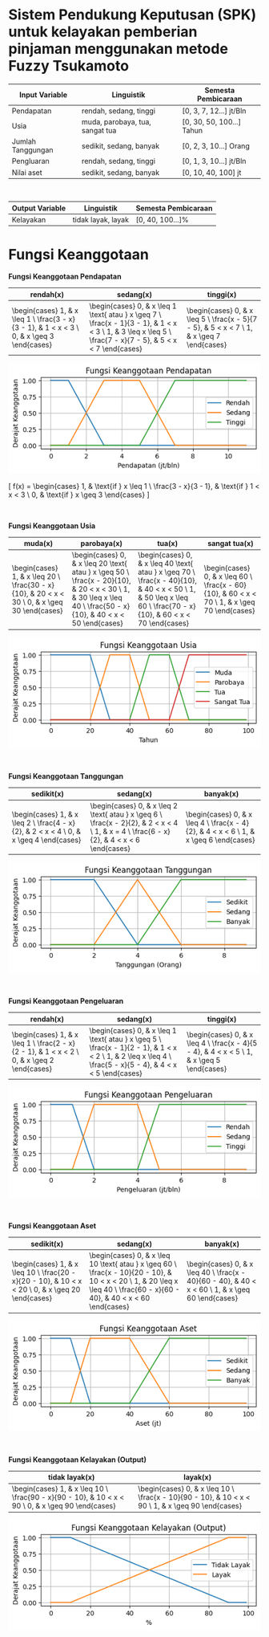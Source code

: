 # Sistem Pendukung Keputusan (SPK) untuk kelayakan pemberian pinjaman menggunakan metode Fuzzy Tsukamoto

| Input Variable    | Linguistik                      | Semesta Pembicaraan       |
| ----------------- | ------------------------------- | ------------------------- |
| Pendapatan        | rendah, sedang, tinggi          | [0, 3, 7, 12...] jt/Bln   |
| Usia              | muda, parobaya, tua, sangat tua | [0, 30, 50, 100...] Tahun |
| Jumlah Tanggungan | sedikit, sedang, banyak         | [0, 2, 3, 10...] Orang    |
| Pengluaran        | rendah, sedang, tinggi          | [0, 1, 3, 10...] jt/Bln   |
| Nilai aset        | sedikit, sedang, banyak         | [0, 10, 40, 100] jt       |

<br>

| Output Variable | Linguistik         | Semesta Pembicaraan |
| --------------- | ------------------ | ------------------- |
| Kelayakan       | tidak layak, layak | [0, 40, 100...]%    |

# Fungsi Keanggotaan

<b>Fungsi Keanggotaan Pendapatan</b>

| rendah(x) | sedang(x) | tinggi(x) |
|--------|--------|--------|
| \begin{cases} 1, & x \leq 1 \\ \frac{3 - x}{3 - 1}, & 1 < x < 3 \\ 0, & x \geq 3 \end{cases} | \begin{cases} 0, & x \leq 1 \text{ atau } x \geq 7 \\ \frac{x - 1}{3 - 1}, & 1 < x < 3 \\ 1, & 3 \leq x \leq 5 \\ \frac{7 - x}{7 - 5}, & 5 < x < 7 \end{cases} | \begin{cases} 0, & x \leq 5 \\ \frac{x - 5}{7 - 5}, & 5 < x < 7 \\ 1, & x \geq 7 \end{cases}

![pendapatan](resources/membership-functions/pendapatan.png)



\[
f(x) = 
\begin{cases} 
1, & \text{if } x \leq 1 \\
\frac{3 - x}{3 - 1}, & \text{if } 1 < x < 3 \\
0, & \text{if } x \geq 3 
\end{cases}
\]


<br>

<b>Fungsi Keanggotaan Usia</b>

| muda(x)                                                                                        | parobaya(x)                                                                                                                                                        | tua(x)                                                                                                                                                             | sangat tua(x)                                                                                  |
| ---------------------------------------------------------------------------------------------- | ------------------------------------------------------------------------------------------------------------------------------------------------------------------ | ------------------------------------------------------------------------------------------------------------------------------------------------------------------ | ---------------------------------------------------------------------------------------------- |
| \begin{cases} 1, & x \leq 20 \\ \frac{30 - x}{10}, & 20 < x < 30 \\ 0, & x \geq 30 \end{cases} | \begin{cases} 0, & x \leq 20 \text{ atau } x \geq 50 \\ \frac{x - 20}{10}, & 20 < x < 30 \\ 1, & 30 \leq x \leq 40 \\ \frac{50 - x}{10}, & 40 < x < 50 \end{cases} | \begin{cases} 0, & x \leq 40 \text{ atau } x \geq 70 \\ \frac{x - 40}{10}, & 40 < x < 50 \\ 1, & 50 \leq x \leq 60 \\ \frac{70 - x}{10}, & 60 < x < 70 \end{cases} | \begin{cases} 0, & x \leq 60 \\ \frac{x - 60}{10}, & 60 < x < 70 \\ 1, & x \geq 70 \end{cases} |

![usia](resources/membership-functions/usia.png)

<br>

<b>Fungsi Keanggotaan Tanggungan</b>

| sedikit(x)                                                                               | sedang(x)                                                                                                                                    | banyak(x)                                                                                |
| ---------------------------------------------------------------------------------------- | -------------------------------------------------------------------------------------------------------------------------------------------- | ---------------------------------------------------------------------------------------- |
| \begin{cases} 1, & x \leq 2 \\ \frac{4 - x}{2}, & 2 < x < 4 \\ 0, & x \geq 4 \end{cases} | \begin{cases} 0, & x \leq 2 \text{ atau } x \geq 6 \\ \frac{x - 2}{2}, & 2 < x < 4 \\ 1, & x = 4 \\ \frac{6 - x}{2}, & 4 < x < 6 \end{cases} | \begin{cases} 0, & x \leq 4 \\ \frac{x - 4}{2}, & 4 < x < 6 \\ 1, & x \geq 6 \end{cases} |

![tanggungan](resources/membership-functions/tanggungan.png)

<br>

<b>Fungsi Keanggotaan Pengeluaran</b>

| rendah(x)                                                                                    | sedang(x)                                                                                                                                                      | tinggi(x)                                                                                    |
| -------------------------------------------------------------------------------------------- | -------------------------------------------------------------------------------------------------------------------------------------------------------------- | -------------------------------------------------------------------------------------------- |
| \begin{cases} 1, & x \leq 1 \\ \frac{2 - x}{2 - 1}, & 1 < x < 2 \\ 0, & x \geq 2 \end{cases} | \begin{cases} 0, & x \leq 1 \text{ atau } x \geq 5 \\ \frac{x - 1}{2 - 1}, & 1 < x < 2 \\ 1, & 2 \leq x \leq 4 \\ \frac{5 - x}{5 - 4}, & 4 < x < 5 \end{cases} | \begin{cases} 0, & x \leq 4 \\ \frac{x - 4}{5 - 4}, & 4 < x < 5 \\ 1, & x \geq 5 \end{cases} |

![pengeluaran](resources/membership-functions/pengeluaran.png)

<br>

<b>Fungsi Keanggotaan Aset</b>

| sedikit(x)                                                                                          | sedang(x)                                                                                                                                                                    | banyak(x)                                                                                           |
| --------------------------------------------------------------------------------------------------- | ---------------------------------------------------------------------------------------------------------------------------------------------------------------------------- | --------------------------------------------------------------------------------------------------- |
| \begin{cases} 1, & x \leq 10 \\ \frac{20 - x}{20 - 10}, & 10 < x < 20 \\ 0, & x \geq 20 \end{cases} | \begin{cases} 0, & x \leq 10 \text{ atau } x \geq 60 \\ \frac{x - 10}{20 - 10}, & 10 < x < 20 \\ 1, & 20 \leq x \leq 40 \\ \frac{60 - x}{60 - 40}, & 40 < x < 60 \end{cases} | \begin{cases} 0, & x \leq 40 \\ \frac{x - 40}{60 - 40}, & 40 < x < 60 \\ 1, & x \geq 60 \end{cases} |

![aset](resources/membership-functions/aset.png)

<br>

<b>Fungsi Keanggotaan Kelayakan (Output)</b>

| tidak layak(x)                                                                                      | layak(x)                                                                                            |
| --------------------------------------------------------------------------------------------------- | --------------------------------------------------------------------------------------------------- |
| \begin{cases} 1, & x \leq 10 \\ \frac{90 - x}{90 - 10}, & 10 < x < 90 \\ 0, & x \geq 90 \end{cases} | \begin{cases} 0, & x \leq 10 \\ \frac{x - 10}{90 - 10}, & 10 < x < 90 \\ 1, & x \geq 90 \end{cases} |

![kelayakan](resources/membership-functions/kelayakan.png)

<br>
